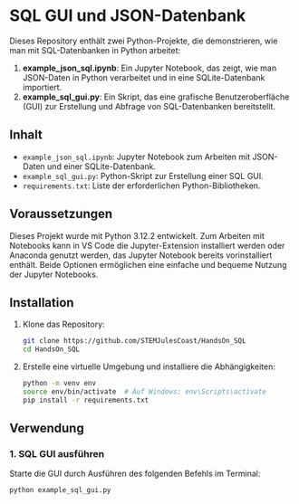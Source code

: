 # SQL GUI und JSON-Datenbank

Dieses Repository enthält zwei Python-Projekte, die demonstrieren, wie man mit SQL-Datenbanken in Python arbeitet:

1. **example_json_sql.ipynb**: Ein Jupyter Notebook, das zeigt, wie man JSON-Daten in Python verarbeitet und in eine SQLite-Datenbank importiert.
12. **example_sql_gui.py**: Ein Skript, das eine grafische Benutzeroberfläche (GUI) zur Erstellung und Abfrage von SQL-Datenbanken bereitstellt.


## Inhalt

- `example_json_sql.ipynb`: Jupyter Notebook zum Arbeiten mit JSON-Daten und einer SQLite-Datenbank.
- `example_sql_gui.py`: Python-Skript zur Erstellung einer SQL GUI.
- `requirements.txt`: Liste der erforderlichen Python-Bibliotheken.

## Voraussetzungen

Dieses Projekt wurde mit Python 3.12.2 entwickelt. Zum Arbeiten mit Notebooks kann in VS Code die Jupyter-Extension installiert werden oder Anaconda genutzt werden, das Jupyter Notebook bereits vorinstalliert enthält. Beide Optionen ermöglichen eine einfache und bequeme Nutzung der Jupyter Notebooks.

## Installation

1. Klone das Repository:
    ```bash
    git clone https://github.com/STEMJulesCoast/HandsOn_SQL
    cd HandsOn_SQL
    ```

2. Erstelle eine virtuelle Umgebung und installiere die Abhängigkeiten:
    ```bash
    python -m venv env
    source env/bin/activate  # Auf Windows: env\Scripts\activate
    pip install -r requirements.txt
    ```

## Verwendung

### 1. **SQL GUI ausführen**

Starte die GUI durch Ausführen des folgenden Befehls im Terminal:

```bash
python example_sql_gui.py